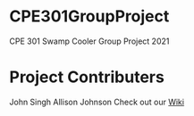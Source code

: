 # CPE301GroupProject
CPE 301 Swamp Cooler Group Project 2021

# Project Contributers
John Singh
Allison Johnson
Check out our [Wiki](https://github.com/wethegreenpeople/CPE301GroupProject/wiki/)
